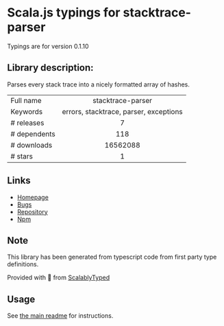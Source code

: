 
# Scala.js typings for stacktrace-parser

Typings are for version 0.1.10

## Library description:
Parses every stack trace into a nicely formatted array of hashes.

|                    |                 |
| ------------------ | :-------------: |
| Full name          | stacktrace-parser |
| Keywords           | errors, stacktrace, parser, exceptions |
| # releases         | 7 |
| # dependents       | 118 |
| # downloads        | 16562088 |
| # stars            | 1 |

## Links
- [Homepage](https://github.com/errwischt/stacktrace-parser)
- [Bugs](http://github.com/errwischt/stacktrace-parser/issues)
- [Repository](https://github.com/errwischt/stacktrace-parser)
- [Npm](https://www.npmjs.com/package/stacktrace-parser)
    


## Note
This library has been generated from typescript code from first party type definitions.

Provided with :purple_heart: from [ScalablyTyped](https://github.com/oyvindberg/ScalablyTyped)

## Usage
See [the main readme](../../readme.md) for instructions.


